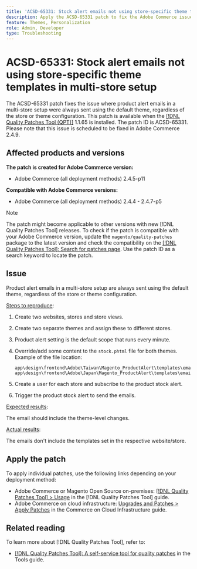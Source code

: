 ```yaml
---
title: 'ACSD-65331: Stock alert emails not using store-specific theme templates in multi-store setup'
description: Apply the ACSD-65331 patch to fix the Adobe Commerce issue where product alert emails in a multi-store setup are always sent using the default theme, regardless of the store or theme configuration.
feature: Themes, Personalization
role: Admin, Developer
type: Troubleshooting
---
```

# ACSD-65331: Stock alert emails not using store-specific theme templates in multi-store setup

The ACSD-65331 patch fixes the issue where product alert emails in a multi-store setup were always sent using the default theme, regardless of the store or theme configuration. This patch is available when the [[!DNL Quality Patches Tool (QPT)]](/help/tools/quality-patches-tool/quality-patches-tool-to-self-serve-quality-patches.md) 1.1.65 is installed. The patch ID is ACSD-65331. Please note that this issue is scheduled to be fixed in Adobe Commerce 2.4.9.

## Affected products and versions

**The patch is created for Adobe Commerce version:**

* Adobe Commerce (all deployment methods) 2.4.5-p11

**Compatible with Adobe Commerce versions:**

* Adobe Commerce (all deployment methods) 2.4.4 - 2.4.7-p5

>[!NOTE]
>
>The patch might become applicable to other versions with new [!DNL Quality Patches Tool] releases. To check if the patch is compatible with your Adobe Commerce version, update the `magento/quality-patches` package to the latest version and check the compatibility on the [[!DNL Quality Patches Tool]: Search for patches page](https://experienceleague.adobe.com/tools/commerce-quality-patches/index.html). Use the patch ID as a search keyword to locate the patch.

## Issue

Product alert emails in a multi-store setup are always sent using the default theme, regardless of the store or theme configuration.

<u>Steps to reproduce</u>:

1. Create two websites, stores and store views.
1. Create two separate themes and assign these to different stores.
1. Product alert setting is the default scope that runs every minute.
1. Override/add some content to the `stock.phtml` file for both themes. Example of the file location:

    ```
    app\design\frontend\Adobe\Taiwan\Magento_ProductAlert\templates\email\stock.phtml
    app\design\frontend\Adobe\Japan\Magento_ProductAlert\templates\email\stock.phtml
    ```

 1. Create a user for each store and subscribe to the product stock alert.
 1. Trigger the product stock alert to send the emails.

<u>Expected results</u>:

The email should include the theme-level changes.

<u>Actual results</u>:

The emails don't include the templates set in the respective website/store.

## Apply the patch

To apply individual patches, use the following links depending on your deployment method:

* Adobe Commerce or Magento Open Source on-premises: [[!DNL Quality Patches Tool] > Usage](/help/tools/quality-patches-tool/usage.md) in the [!DNL Quality Patches Tool] guide.
* Adobe Commerce on cloud infrastructure: [Upgrades and Patches > Apply Patches](https://experienceleague.adobe.com/docs/commerce-cloud-service/user-guide/develop/upgrade/apply-patches.html) in the Commerce on Cloud Infrastructure guide.

## Related reading

To learn more about [!DNL Quality Patches Tool], refer to:

* [[!DNL Quality Patches Tool]: A self-service tool for quality patches](/help/tools/quality-patches-tool/quality-patches-tool-to-self-serve-quality-patches.md) in the Tools guide.
